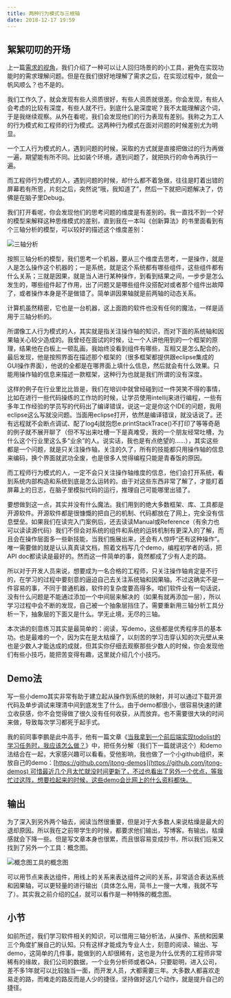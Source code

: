 ```yaml
---
title: 两种行为模式与三根轴
date: 2018-12-17 19:59
---
```


## 絮絮叨叨的开场

上一篇[需求的视角](https://jtong.github.io/2020/01/30/deliberate-practice-for-digital-talent/presepective-of-requirement/)，我们介绍了一种可以让人回归场景的的小工具，避免在实现功能时的需求理解问题。但是在我们很好地理解了需求之后，在实现过程中，就会一帆风顺么？也不是的。

我们工作久了，就会发现有些人资质很好，有些人资质就很差。你会发现，有些人会考虑的比较有深度，有些人就不行。到底什么是深度呢？我不太能理解这个词，于是我继续观察。从外在看呢，我们会发现他们的行为表现有差别。我称之为工人的行为模式和工程师的行为模式。这两种行为模式在面对问题的时候差别尤为明显。

一个工人行为模式的人，遇到问题的时候，采取的方式就是直接把做过的行为再做一遍，期望能有所不同。比如装个环境，遇到问题了，就把执行的命令再执行一遍。

而工程师行为模式的人，遇到问题的时候，却什么都不着急做，往往是盯着出错的屏幕若有所思，片刻之后，突然说“哦，我知道了”，然后一下就把问题解决了，仿佛是在脑子里Debug。

我们打开看呢，你会发现他们的思考问题的维度是有差别的。我一直找不到一个好的模型来解释这种思维模式的差别，直到我在一本叫《创新算法》的书里面看到有个三轴分析的模型，可以较好的描述这个维度差别：

![三轴分析](https://jtong-pic.obs.cn-north-4.myhuaweicloud.com/two-behavior-pattern-and-three-axis/pic-01.png)

按照三轴分析的模型，我们思考一个机器，要从三个维度去思考，一是操作，就是人是怎么操作这个机器的；一是系统，就是这个系统都有哪些组件，这些组件都有什么关系；三就是因果，就是当人进行某种操作，到看到结果之间，一步步是怎么发生的，哪些组件起了作用，出了问题又是哪些组件没搭配对或者那个组件出故障了，或者操作本身是不是做错了。简单讲因果轴就是前两轴的动态关系。

计算机虽然精密，它也是一台机器，这上面跑的软件也没有任何的魔法，一样是适用于三轴分析的。

所谓像工人行为模式的人，其实就是指关注操作轴的知识，而对下面的系统轴和因果轴关心较少造成的。我曾经在面试的时候，让一个人讲他用到的一个框架的原理，结果他在白板上一顿乱画，我始终没看到组件有哪些，互相又是怎么配合的，最后发现，他是按照界面在描述那个框架的（很多框架都提供跟eclipse集成的GUI操作界面），他说的全都是在哪界面上填什么信息，然后就会有什么效果。只能用操作轴的信息来描述一款框架，这种行为也就是我们所谓的没有深度。

这样的例子在行业里比比皆是，我们在培训中就曾经碰到过一件哭笑不得的事情，比如在进行一些代码操练的工作坊的时候，让学员使用intellij来进行编程，一些有多年工作经验的学员写的代码出了编译错误，说这一定是你这个IDE的问题，我用eclipse这么写就没问题。当面用eclipse打开，依然是编译错误，就没话说了。还有远程就不会断点调试、配了log4j就抱怨e.printStackTrace()不打印了等等奇葩的例子就不展开聊了（但不写出来吐槽一下是真难受，我的一个朋友经常吐槽，为什么这个行业里这么多“业余”的人。说实话，我也是有点绝望的……），其实这些都是一个问题，就是只关注操作轴，关注的久了，所有的技能都只用操作轴的信息来编码，换个界面就武功全废，也是很多人觉得编程只能是青春饭的原因。

而工程师行为模式的人，一定不会只关注操作轴维度的信息，他们会打开系统，看到系统内部构造和系统到底是怎么运转的。由于对这些东西非常了解了，才能盯着屏幕上的日志，在脑子里模拟代码的运行，推理自己可能哪里出错了。

要想做到这一点，其实并没有什么魔法。我们用到的绝大多数框架、库、工具都是开源软件。开源软件都是很慷慨的把自己的机制、代码都放在了网上，完全没有信息壁垒。如果我们在读完入门案例后，还去读读Manual或Reference（有余力也可以读读源代码）我们不但会对系统的组件和系统的运转机制有更深入的了解，而且会在操作层面多一些新技能，当我们施展出来，还会有人惊呼“还有这种操作”。唯一需要做的就是认认真真读文档，照着文档写几个demo，编程初学者的话，把API doc都读读是最好的。然而这一件简单的事，竟然都成了少有人走的路。

所以对于开发人员来说，想要成为一名合格的工程师，只关注操作轴肯定是不行的，在学习的过程中要刻意的逼迫自己去关注系统轴和因果轴。不过这确实不是一件容易的事，不同于普通机器，软件的复杂度要高得多。咱们软件业有一句话说，没有什么问题是不能通过添加一个中间层来解决的（如果有就再添加一层），所以学习过程中会不断的发现，自己被一个抽象层挡住了。需要重新用三轴分析工具分析一下，抽象层的下面又是什么。学无止境，无尽的三轴。

本次讲的刻意练习其实是最简单的：阅读，写demo，这些都是优秀程序员的基本功。也是最难的一个，因为实在是太枯燥了，以刻苦的学习击穿认知的次元壁从来也是少数人才能达成的成就，但其实你仔细去观察那些少数人的时候，你会发现他们有些小技巧，能把苦变得有趣，这里就介绍几个小技巧。

## Demo法

写一些小demo其实非常有助于建立起从操作到系统的映射，并可以通过下载开源代码及单步调试来理清中间到底发生了什么。由于demo都很小，很容易快速的建立收获感，你不会觉得做了很久没有任何收获，从而放弃。也不需要很大块的时间来做，导致每次学习都死于起手式。

我的前同事李鹏是此中高手，他有一篇文章《[当我拿到一个前后端实现todolist的学习任务时，我应该怎么做？](https://www.jianshu.com/p/e4a8a48ee69c)》中，把任务分解（我们下一篇就讲这个）和demo法结合在一起，大家感兴趣可以看看。受他影响，我也做了一个小github组织，来放自己的demo：[https://github.com/jtong-demos](https://github.com/jtong-demos) 可惜最近几个月太忙就没时间更新了，不过也看出了另外一个优点，等我忙过这阵，想要捡起来的时候，这些demo会比网上的什么资料都快。

## 输出

为了深入到另外两个轴去，阅读当然很重要，但是对于大多数人来说枯燥是最大的退却原因。所以我在之前带学生的时候，都要求他们输出，写博客。有输出，枯燥感就会下降一些。但是写文章本身也很累，而且很容易变成抄书，所以我们后来又找到了另外一个工具：概念图。

![概念图工具的概念图](https://jtong-pic.obs.cn-north-4.myhuaweicloud.com/two-behavior-pattern-and-three-axis/pic-02.png)

可以用节点来表达组件，用线上的关系来表达组件之间的关系，非常适合表达系统和因果轴，可以更轻量的进行输出（具体怎么用，简书上一搜一大堆，我就不写了）。其实我之前介绍的[C4](https://jtong.github.io/2020/01/30/something-about-software-development/visualize-arch-design-introduce-c4/)，就可以看作是一种特殊的概念图。

## 小节

如前所述，我们学习软件相关的知识，可以借用三轴分析法，从操作、系统和因果三个角度扩展自己的认知。只有这样才能成为专业人士，刻意的阅读、输出、写demo，这简单的几件事，能做到的人却很稀有，这也是为什么优秀的工程师非常稀有的缘故，我们公司的数据，一个业务分析师或者QA，只要聪明，进入公司，差不多1年就可以比较独当一面，而开发人员，大都需要三年。大多数人都喜欢走易走的路，而难走的路反而是人少的捷径，坚持做好这几个动作，就是提升自己的捷径。
